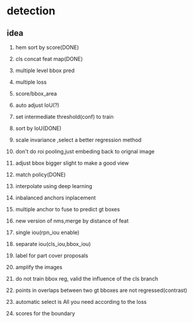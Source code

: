 # detection

## idea
1. hem sort by score(DONE)
2. cls concat feat map(DONE)
3. multiple level bbox pred
4. multiple loss
5. score/bbox_area
6. auto adjust IoU(?)
7. set intermediate threshold(conf) to train
8. sort by IoU(DONE)


9. scale invariance ,select a better regression method


10. don't do roi pooling,just embeding back to orignal image



11. adjust bbox bigger slight to make a good view

12. match policy(DONE)

13. interpolate using deep learning

14. inbalanced anchors inplacement

15. multiple anchor to fuse to predict gt boxes

16. new version of nms,merge by distance of feat

17. single iou(rpn_iou enable)

18. separate iou(cls_iou,bbox_iou)

19. label for part cover proposals

20.  amplify the images

21. do not train bbox reg, valid the influence of the cls branch

22. points in overlaps between two gt bboxes are not regressed(contrast)

23. automatic select is All you need according to the loss

24. scores for the boundary
